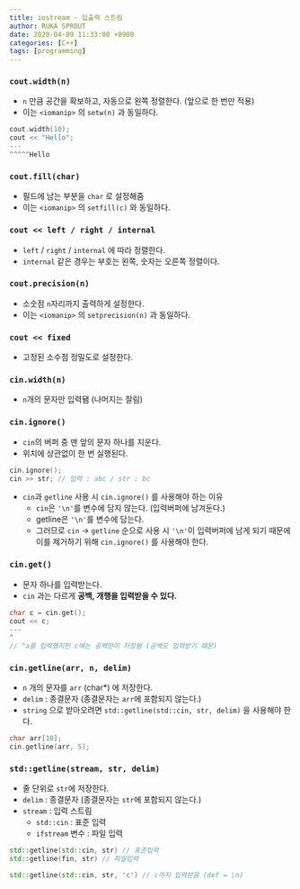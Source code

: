 ```yaml
---
title: iostream - 입출력 스트림
author: RUKA SPROUT
date: 2020-04-09 11:33:00 +0900
categories: [C++]
tags: [programming]
---
```


### `cout.width(n)`
- `n` 만큼 공간을 확보하고, 자동으로 왼쪽 정렬한다. (앞으로 한 번만 적용)
- 이는 `<iomanip>` 의 `setw(n)` 과 동일하다.
```cpp
cout.width(10);
cout << "Hello";
---
^^^^^Hello
```

### `cout.fill(char)`
- 필드에 남는 부분을 `char` 로 설정해줌
- 이는 `<iomanip>` 의 `setfill(c)` 와 동일하다.

### `cout << left / right / internal`
- `left` / `right` / `internal` 에 따라 정렬한다.
- `internal` 같은 경우는 부호는 왼쪽, 숫자는 오른쪽 정렬이다.

### `cout.precision(n)`
- 소숫점 `n`자리까지 출력하게 설정한다.
- 이는 `<iomanip>` 의 `setprecision(n)` 과 동일하다.

### `cout << fixed`
- 고정된 소수점 정밀도로 설정한다.

### `cin.width(n)`
- `n`개의 문자만 입력됌 (나머지는 잘림)

### `cin.ignore()`
- `cin`의 버퍼 중 맨 앞의 문자 하나를 지운다.
- 위치에 상관없이 한 번 실행된다.
```cpp
cin.ignore();
cin >> str; // 입력 : abc / str : bc
```
- `cin`과 `getline` 사용 시 `cin.ignore()` 를 사용해야 하는 이유
    - `cin`은 `'\n'`를 변수에 담지 않는다. (입력버퍼에 남겨둔다.)
    - getline은 `'\n'`를 변수에 담는다.
    - 그러므로 `cin` → `getline` 순으로 사용 시 `'\n'`이 입력버퍼에 남게 되기 때문에 이를 제거하기 위해 `cin.ignore()` 를 사용해야 한다.

### `cin.get()`
- 문자 하나를 입력받는다.
- `cin` 과는 다르게 **공백, 개행을 입력받을 수 있다.**
```cpp
char c = cin.get();
cout << c;
---
^
// ^a를 입력했지만 c에는 공백만이 저장됌 (공백도 입력받기 때문)
```

### `cin.getline(arr, n, delim)`
- `n` 개의 문자를 `arr` (char*) 에 저장한다.
- `delim` : 종결문자 (종결문자는 `arr`에 포함되지 않는다.)
- `string` 으로 받아오려면 `std::getline(std::cin, str, delim)` 을 사용해야 한다.
```cpp
char arr[10];
cin.getline(arr, 5);
```

### `std::getline(stream, str, delim)`
- 줄 단위로 `str`에 저장한다.
- `delim` : 종결문자 (종결문자는 `str`에 포함되지 않는다.)
- `stream` : 입력 스트림
    - `std::cin` : 표준 입력
    - `ifstream` 변수 : 파일 입력
```cpp
std::getline(std::cin, str) // 표준입력
std::getline(fin, str) // 파일입력

std::getline(std::cin, str, 'c') // c까지 입력받음 (def = \n)
```
